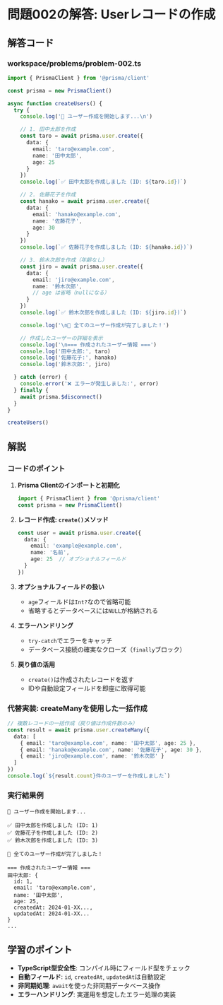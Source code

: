 # 問題002の解答: Userレコードの作成

## 解答コード

### workspace/problems/problem-002.ts

```typescript
import { PrismaClient } from '@prisma/client'

const prisma = new PrismaClient()

async function createUsers() {
  try {
    console.log('🚀 ユーザー作成を開始します...\n')

    // 1. 田中太郎を作成
    const taro = await prisma.user.create({
      data: {
        email: 'taro@example.com',
        name: '田中太郎',
        age: 25
      }
    })
    console.log(`✅ 田中太郎を作成しました (ID: ${taro.id})`)

    // 2. 佐藤花子を作成  
    const hanako = await prisma.user.create({
      data: {
        email: 'hanako@example.com',
        name: '佐藤花子',
        age: 30
      }
    })
    console.log(`✅ 佐藤花子を作成しました (ID: ${hanako.id})`)

    // 3. 鈴木次郎を作成（年齢なし）
    const jiro = await prisma.user.create({
      data: {
        email: 'jiro@example.com',
        name: '鈴木次郎',
        // age は省略（nullになる）
      }
    })
    console.log(`✅ 鈴木次郎を作成しました (ID: ${jiro.id})`)

    console.log('\n🎉 全てのユーザー作成が完了しました！')

    // 作成したユーザーの詳細を表示
    console.log('\n=== 作成されたユーザー情報 ===')
    console.log('田中太郎:', taro)
    console.log('佐藤花子:', hanako)
    console.log('鈴木次郎:', jiro)

  } catch (error) {
    console.error('❌ エラーが発生しました:', error)
  } finally {
    await prisma.$disconnect()
  }
}

createUsers()
```

## 解説

### コードのポイント

1. **Prisma Clientのインポートと初期化**
   ```typescript
   import { PrismaClient } from '@prisma/client'
   const prisma = new PrismaClient()
   ```

2. **レコード作成: `create()`メソッド**
   ```typescript
   const user = await prisma.user.create({
     data: {
       email: 'example@example.com',
       name: '名前',
       age: 25  // オプショナルフィールド
     }
   })
   ```

3. **オプショナルフィールドの扱い**
   - `age`フィールドは`Int?`なので省略可能
   - 省略するとデータベースには`NULL`が格納される

4. **エラーハンドリング**
   - `try-catch`でエラーをキャッチ
   - データベース接続の確実なクローズ（`finally`ブロック）

5. **戻り値の活用**
   - `create()`は作成されたレコードを返す
   - IDや自動設定フィールドを即座に取得可能

### 代替実装: createManyを使用した一括作成

```typescript
// 複数レコードの一括作成（戻り値は作成件数のみ）
const result = await prisma.user.createMany({
  data: [
    { email: 'taro@example.com', name: '田中太郎', age: 25 },
    { email: 'hanako@example.com', name: '佐藤花子', age: 30 },
    { email: 'jiro@example.com', name: '鈴木次郎' }
  ]
})
console.log(`${result.count}件のユーザーを作成しました`)
```

### 実行結果例

```
🚀 ユーザー作成を開始します...

✅ 田中太郎を作成しました (ID: 1)
✅ 佐藤花子を作成しました (ID: 2)
✅ 鈴木次郎を作成しました (ID: 3)

🎉 全てのユーザー作成が完了しました！

=== 作成されたユーザー情報 ===
田中太郎: {
  id: 1,
  email: 'taro@example.com',
  name: '田中太郎',
  age: 25,
  createdAt: 2024-01-XX...,
  updatedAt: 2024-01-XX...
}
...
```

## 学習のポイント

- **TypeScript型安全性**: コンパイル時にフィールド型をチェック
- **自動フィールド**: `id`, `createdAt`, `updatedAt`は自動設定
- **非同期処理**: `await`を使った非同期データベース操作
- **エラーハンドリング**: 実運用を想定したエラー処理の実装
